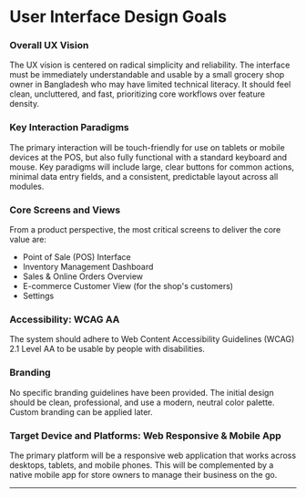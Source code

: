 # User Interface Design Goals

### Overall UX Vision
The UX vision is centered on radical simplicity and reliability. The interface must be immediately understandable and usable by a small grocery shop owner in Bangladesh who may have limited technical literacy. It should feel clean, uncluttered, and fast, prioritizing core workflows over feature density.

### Key Interaction Paradigms
The primary interaction will be touch-friendly for use on tablets or mobile devices at the POS, but also fully functional with a standard keyboard and mouse. Key paradigms will include large, clear buttons for common actions, minimal data entry fields, and a consistent, predictable layout across all modules.

### Core Screens and Views
From a product perspective, the most critical screens to deliver the core value are:
*   Point of Sale (POS) Interface
*   Inventory Management Dashboard
*   Sales & Online Orders Overview
*   E-commerce Customer View (for the shop's customers)
*   Settings

### Accessibility: WCAG AA
The system should adhere to Web Content Accessibility Guidelines (WCAG) 2.1 Level AA to be usable by people with disabilities.

### Branding
No specific branding guidelines have been provided. The initial design should be clean, professional, and use a modern, neutral color palette. Custom branding can be applied later.

### Target Device and Platforms: Web Responsive & Mobile App
The primary platform will be a responsive web application that works across desktops, tablets, and mobile phones. This will be complemented by a native mobile app for store owners to manage their business on the go.

---
